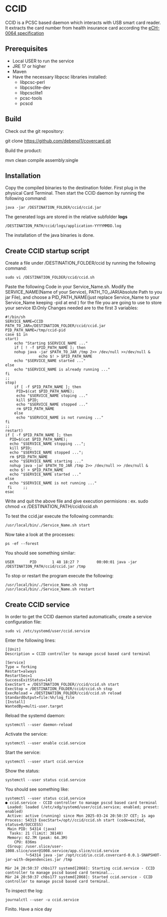 # CCID
CCID is a PCSC based daemon which interacts with USB smart card reader. It extracts the card number from health insurance card according the [eCH-0064 specification](https://www.ech.ch/de/ech/ech-0064/1.0)
## Prerequisites
- Local USER to run the service
- JRE 17 or higher
- Maven
- Have the necessary libpcsc libraries installed:
    - libpcsc-perl
    - libpcsclite-dev
    - libpcsclite1
    - pcsc-tools
    - pcscd
## Build
Check out the git repository:

   git clone https://github.com/debenol1/covercard.git

Build the product:

   mvn clean compile assembly:single	

## Installation
Copy the compiled binaries to the destination folder. First plug in the physical Card Terminal. Then start the CCID daemon by running the following command:

	java -jar /DESTINATION_FOLDER/ccid/ccid.jar

The generated logs are stored in the relative subfolder **logs**

	/DESTINATION_PATH/ccid/logs/application-YYYYMMDD.log

The installation of the java binaries is done.
## Create CCID startup script
Create a file under /DESTINATION_FOLDER/ccid by running the following command:

	sudo vi /DESTINATION_FOLDER/ccid/ccid.sh

Paste the following Code in your Service_Name.sh.
Modify the SERVICE_NAME(Name of your Service), PATH_TO_JAR(Absolute Path to you jar File), and choose a PID_PATH_NAME(just replace Service_Name to your Service_Name keeping -pid at end ) for the file you are going to use to store your service ID.Only Changes needed are to the first 3 variables:

	#!/bin/sh 
	SERVICE_NAME=CCID 
	PATH_TO_JAR=/DESTINATION_FOLDER/ccid/ccid.jar 
	PID_PATH_NAME=/tmp/ccid-pid 
	case $1 in 
	start)
   	  	echo "Starting $SERVICE_NAME ..."
  		if [ ! -f $PID_PATH_NAME ]; then 
      	nohup java -jar $PATH_TO_JAR /tmp 2>> /dev/null >>/dev/null &      
                   echo $! > $PID_PATH_NAME  
       	echo "$SERVICE_NAME started ..."         
  	else 
       	echo "$SERVICE_NAME is already running ..."
  	fi
	;;
	stop)
  		if [ -f $PID_PATH_NAME ]; then
         PID=$(cat $PID_PATH_NAME);
         echo "$SERVICE_NAME stoping ..." 
         kill $PID;         
         echo "$SERVICE_NAME stopped ..." 
         rm $PID_PATH_NAME       
  		else          
         echo "$SERVICE_NAME is not running ..."   
  	fi    
	;;    
	restart)  
  	if [ -f $PID_PATH_NAME ]; then 
      PID=$(cat $PID_PATH_NAME);    
      echo "$SERVICE_NAME stopping ..."; 
      kill $PID;           
      echo "$SERVICE_NAME stopped ...";  
      rm $PID_PATH_NAME     
      echo "$SERVICE_NAME starting ..."  
      nohup java -jar $PATH_TO_JAR /tmp 2>> /dev/null >> /dev/null &            
      echo $! > $PID_PATH_NAME  
      echo "$SERVICE_NAME started ..."    
  	else           
      echo "$SERVICE_NAME is not running ..."    
     fi     ;;
 	esac

Write and quit the above file and give execution permisions :
ex. sudo chmod +x /DESTINATION_PATH/ccid/ccid.sh

To test the ccid.jar execute the following commands:

	/usr/local/bin/./Service_Name.sh start

Now take a look at the processes:

	ps -ef --forest

You should see something similar:

	USER       PID       1 48 18:27 ?        00:00:01 java -jar /DESTINATION_PATH/ccid/ccid.jar /tmp

To stop or restart the program execute the following:

	/usr/local/bin/./Service_Name.sh stop
	/usr/local/bin/./Service_Name.sh restart

## Create CCID service
In order to get the CCID daemon started automaticallv, create a service configuration file:

	sudo vi /etc/systemd/user/ccid.service
	
Enter the following lines:

	[[Unit]
 	Description = CCID controller to manage pscsd based card terminal 
 	
	[Service]
 	Type = forking
 	Restart=always
 	RestartSec=1
 	SuccessExitStatus=143 
 	ExecStart = /DESTINATION_FOLDER//ccid/ccid.sh start
 	ExecStop = /DESTINATION_FOLDER/ccid/ccid.sh stop
 	ExecReload = /DESTINATION_FOLDER/ccid/ccid.sh reload
 	StandardOutput=file:%h/log_file
	[Install]
 	WantedBy=multi-user.target

Reload the systemd daemon:

	systemctl --user daemon-reload


Activate the service:

	systemctl --user enable ccid.service

Start the service:

	systemctl --user start ccid.service

Show the status:

	systemctl --user status ccid.service

You should see something like:

	systemctl --user status ccid.service
	● ccid.service - CCID controller to manage pscsd based card terminal
     Loaded: loaded (/etc/xdg/systemd/user/ccid.service; enabled; preset: enabled)
     Active: active (running) since Mon 2025-03-24 20:50:37 CET; 1s ago
    Process: 54313 ExecStart=/opt//ccid/ccid.sh start (code=exited, status=0/SUCCESS)
  	 Main PID: 54314 (java)
      Tasks: 21 (limit: 38148)
     Memory: 62.7M (peak: 64.3M)
        CPU: 836ms
     CGroup: /user.slice/user-1008.slice/user@1008.service/app.slice/ccid.service
             └─54314 java -jar /opt/ccid/io.ccid.covercard-0.0.1-SNAPSHOT-jar-with-dependencies.jar /tmp

	Mär 24 20:50:37 chbs177 systemd[2068]: Starting ccid.service - CCID controller to manage pscsd based card terminal...
	Mär 24 20:50:37 chbs177 systemd[2068]: Started ccid.service - CCID controller to manage pscsd based card terminal.

To inspect the log:

	journalctl --user -u ccid.service

Finito. Have a nice day

